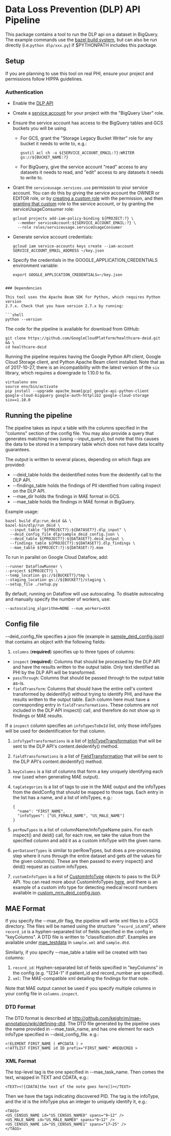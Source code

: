 # Data Loss Prevention (DLP) API Pipeline

This package contains a tool to run the DLP api on a dataset in BigQuery. The
example commands use the [bazel build
system](http://bazel.build/versions/master/docs/install.html), but can also be
run directly (i.e.`python dlp/xxx.py`) if $PYTHONPATH includes this
package.

## Setup

If you are planning to use this tool on real PHI, ensure your project and
permissions follow HIPPA guidelines.

### Authentication

* Enable the [DLP API](https://console.cloud.google.com/apis/api/dlp.googleapis.com/overview)
* Create a [service account](https://cloud.google.com/storage/docs/authentication#service_accounts)
  for your project with the "BigQuery User" role.
* Ensure the service account has access to the BigQuery tables and GCS buckets
  you will be using.
  * For GCS, grant the "Storage Legacy Bucket Writer" role for any bucket it
    needs to write to, e.g.:

    ```shell
    gsutil acl ch -u ${SERVICE_ACCOUNT_EMAIL:?}:WRITER gs://${BUCKET_NAME:?}
    ```
  * For BigQuery, give the service account "read" access to any datasets it
    needs to read, and "edit" access to any datasets it needs to write to.
* Grant the `serviceusage.services.use` permission to your service account. You
   can do this by giving the service account the OWNER or EDITOR role, or by
   [creating a custom role](https://console.cloud.google.com/iam-admin/roles)
   with the permission, and then [granting that custom](https://console.cloud.google.com/iam-admin/iam)
   role to the service account, or by granting the serviceUsageConsumer role:

   ```shell
   gcloud projects add-iam-policy-binding ${PROJECT:?} \
     --member serviceAccount:${SERVICE_ACCOUNT_EMAIL:?} \
     --role roles/serviceusage.serviceUsageConsumer
   ```
* Generate service account credentials:

  ```shell
  gcloud iam service-accounts keys create --iam-account SERVICE_ACCOUNT_EMAIL_ADDRESS ~/key.json
  ```

* Specify the credentials in the GOOGLE_APPLICATION_CREDENTIALS environment
  variable:

  ```shell
  export GOOGLE_APPLICATION_CREDENTIALS=~/key.json
```

### Dependencies

This tool uses the Apache Beam SDK for Python, which requires Python version
2.7.x. Check that you have version 2.7.x by running:

```shell
python --version
```

The code for the pipeline is available for download from GitHub:

```shell
git clone https://github.com/GoogleCloudPlatform/healthcare-deid.git && \
cd healthcare-deid
```

Running the pipeline requires having the Google Python API client, Google Cloud
Storage client, and Python Apache Beam client installed. Note that as of
2017-10-27, there is an incompatibility with the latest version of the
`six` library, which requires a downgrade to 1.10.0 to fix.

```shell
virtualenv env
source env/bin/activate
pip install --upgrade apache_beam[gcp] google-api-python-client google-cloud-bigquery google-auth-httplib2 google-cloud-storage six==1.10.0
```

## Running the pipeline

The pipeline takes as input a table with the columns specified in the "columns"
section of the config file. You may also provide a query that generates matching
rows (using --input_query), but note that this causes the data to be stored in a
temporary table which does not have data locality guarantees.

The output is written to several places, depending on which flags are provided:

* --deid_table holds the deidentified notes from the deidentify call to the DLP
  API.
* --findings_table holds the findings of PII identified from calling inspect on
  the DLP API.
* --mae_dir holds the findings in MAE format in GCS.
* --mae_table holds the findings in MAE format in BigQuery.

Example usage:

```shell
bazel build dlp:run_deid && \
bazel-bin/dlp/run_deid \
  --input_table "${PROJECT?}:${DATASET?}.dlp_input" \
  --deid_config_file dlp/sample_deid_config.json \
  --deid_table ${PROJECT?}:${DATASET?}.deid_output \
  --findings_table ${PROJECT?}:${DATASET?}.dlp_findings \
  --mae_table ${PROJECT:?}:${DATASET:?}.mae
```

To run in parallel on Google Cloud Dataflow, add:

```shell
--runner DataflowRunner \
--project ${PROJECT?} \
--temp_location gs://${BUCKET?}/tmp \
--staging_location gs://${BUCKET?}/staging \
--setup_file ./setup.py
```

By default, running on Dataflow will use autoscaling. To disable autoscaling
and manually specify the number of workers, use:

```shell
--autoscaling_algorithm=NONE --num_workers=XXX
```

## Config file

--deid_config_file specifies a json file (example in [sample_deid_config.json](http://github.com/GoogleCloudPlatform/healthcare-deid/tree/master/dlp/sample_deid_config.json))
that contains an object with the following fields:

1. `columns` (**required**) specifies up to three types of columns:

  * `inspect` (**required**): Columns that should be processed by the DLP API
    and have the results written to the output table. Only text identified as
    PHI by the DLP API will be transformed.
  * `passThrough`: Columns that should be passed through to the output table
    as-is.
  * `fieldTransform`: Columns that should have the entire cell's content
    transformed by deidentify() without trying to identify PHI, and have the
    results written to the output table. Each column here must have a
    corresponding entry in `fieldTransformations`. These columns are not
    included in the DLP API inspect() call, and therefore do not show up in
    findings or MAE results.

   If a `inspect` column specifies an `infoTypesToDeId` list, only those
   infoTypes will be used for deidentification for that column.

1. `infoTypeTransformations` is a list of [InfoTypeTransformation](https://cloud.google.com/dlp/docs/reference/rest/v2beta2/organizations.deidentifyTemplates#DeidentifyTemplate.InfoTypeTransformation)
   that will be sent to the DLP API's content.deidentify() method.

1. `fieldTransformations` is a list of [FieldTransformation](https://cloud.google.com/dlp/docs/reference/rest/v2/organizations.deidentifyTemplates#DeidentifyTemplate.FieldTransformation)
   that will be sent to the DLP API's content.deidentify() method.

1. `keyColumns` is a list of columns that form a key uniquely identifying each
    row (used when generating MAE output).

1. `tagCategories` is a list of tags to use in the MAE output and the infoTypes
   from the deidConfig that should be mapped to those tags. Each entry in the
   list has a name, and a list of infoTypes, e.g.:

    ```none
    {
      "name": "FIRST_NAME",
      "infoTypes": ["US_FEMALE_NAME", "US_MALE_NAME"]
    }
    ```

1. `perRowTypes` is a list of columnName/infoTypeName pairs. For each inspect()
   and deid() call, for each row, we take the value from the specified column
   and add it as a custom infoType with the given name.

1. `perDatasetTypes` is similar to perRowTypes, but does a pre-processing step
   where it runs through the entire dataset and gets *all* the values for the
   given column(s). These are then passed to every inspect() and deid() request
   as custom infoTypes.

1. `customInfoTypes` is a list of [CustomInfoType](https://cloud.google.com/dlp/docs/reference/rest/v2/InspectConfig#CustomInfoType)
   objects to pass to the DLP API. You can read more about CustomInfoTypes
   [here](https://cloud.google.com/dlp/docs/creating-custom-infotypes), and
   there is an example of a custom info type for detecting medical record
   numbers available in [custom_mrn_deid_config.json](http://github.com/GoogleCloudPlatform/healthcare-deid/tree/master/dlp/custom_mrn_deid_config.json).

## MAE Format

If you specify the --mae_dir flag, the pipeline will write xml files to a GCS
directory. The files will be named using the structure "`record_id`.xml", where
`record_id` is a hyphen-separated list of fields specified in the config in
"keyColumns". A DTD file is written to "classification.dtd". Examples are
available under [mae_testdata](http://github.com/GoogleCloudPlatform/healthcare-deid/tree/master/dlp/mae_testdata)
in `sample.xml` and `sample.dtd`.

Similarly, if you specify --mae_table a table will be created with two columns:

1. `record_id`: Hyphen-separated list of fields specified in "keyColumns" in
   the config (e.g. "1234-1" if patient_id and record_number are specified).
1. `xml`: The MAE-compatible xml detailing the findings for that note.

Note that MAE output cannot be used if you specify multiple columns in your
config file in `columns.inspect`.

### DTD Format

The DTD format is described at
http://github.com/keighrim/mae-annotation/wiki/defining-dtd. The DTD file
generated by the pipeline uses the name provided in --mae_task_name, and has
one element for each infoType specified in --deid_config_file. e.g.:

```none
<!ELEMENT FIRST_NAME ( #PCDATA ) >
<!ATTLIST FIRST_NAME id ID prefix="FIRST_NAME" #REQUIRED >
```

### XML Format

The top-level tag is the one specified in --mae_task_name. Then comes the text,
wrapped in TEXT and CDATA, e.g.:

```none
<TEXT><![CDATA[the text of the note goes here]]></TEXT>
```

Then we have the tags indicating discovered PID. The tag is the infoType, and
the id is the infoType plus an integer to uniquely identify it, e.g.:

```
<TAGS>
<US_CENSUS_NAME id="US_CENSUS_NAME0" spans="9~12" />
<US_MALE_NAME id="US_MALE_NAME0" spans="9~12" />
<US_CENSUS_NAME id="US_CENSUS_NAME1" spans="17~25" />
</TAGS>
```
